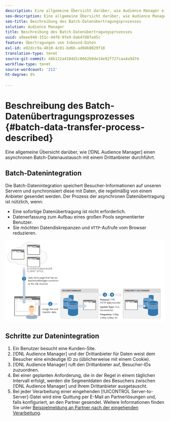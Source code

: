 ```yaml
---
description: Eine allgemeine Übersicht darüber, wie Audience Manager einen asynchronen Batch-Datenaustausch mit einem Drittanbieter durchführt.
seo-description: Eine allgemeine Übersicht darüber, wie Audience Manager einen asynchronen Batch-Datenaustausch mit einem Drittanbieter durchführt.
seo-title: Beschreibung des Batch-Datenübertragungsprozesses
solution: Audience Manager
title: Beschreibung des Batch-Datenübertragungsprozesses
uuid: a9eee940-151c-44f8-9fe9-8ab47d8fa45c
feature: Übertragungen von Inbound-Daten
exl-id: e02dcc9a-4010-4c01-bd6b-ad04b8029f18
translation-type: tm+mt
source-git-commit: 48b122a4184d1c0662b9de14e92f727caa4a9d74
workflow-type: tm+mt
source-wordcount: '212'
ht-degree: 8%

---
```


# Beschreibung des Batch-Datenübertragungsprozesses {#batch-data-transfer-process-described}

Eine allgemeine Übersicht darüber, wie [!DNL Audience Manager] einen asynchronen Batch-Datenaustausch mit einem Drittanbieter durchführt.

## Batch-Datenintegration

<!-- c_async.xml -->

Die Batch-Datenintegration speichert Besucher-Informationen auf unseren Servern und synchronisiert diese mit Daten, die regelmäßig von einem Anbieter gesendet werden. Der Prozess der asynchronen Datenübertragung ist nützlich, wenn:

* Eine sofortige Datenübertragung ist nicht erforderlich.
* Datenerfassung zum Aufbau eines großen Pools segmentierter Benutzer.
* Sie möchten Datendiskrepanzen und `HTTP`-Aufrufe vom Browser reduzieren.

![](assets/s2s_70.png)

## Schritte zur Datenintegration

1. Ein Benutzer besucht eine Kunden-Site.
1. [!DNL Audience Manager] und der Drittanbieter für Daten weist dem Besucher eine eindeutige ID zu (üblicherweise mit einem Cookie).
1. [!DNL Audience Manager] ruft den Drittanbieter auf, Besucher-IDs zuzuordnen.
1. Bei einer geplanten Anforderung, die in der Regel in einem täglichen Intervall erfolgt, werden die Segmentdaten des Besuchers zwischen [!DNL Audience Manager] und Ihrem Drittanbieter ausgetauscht.
1. Bei jeder Verarbeitung einer eingehenden [!UICONTROL Server-to-Server]-Datei wird eine Quittung per E-Mail an Partnerlösungen und, falls konfiguriert, an den Partner gesendet. Weitere Informationen finden Sie unter [Beispielmeldung an Partner nach der eingehenden Verarbeitung](../../../integration/sending-audience-data/batch-data-transfer-explained/inbound-receipt-message.md).
